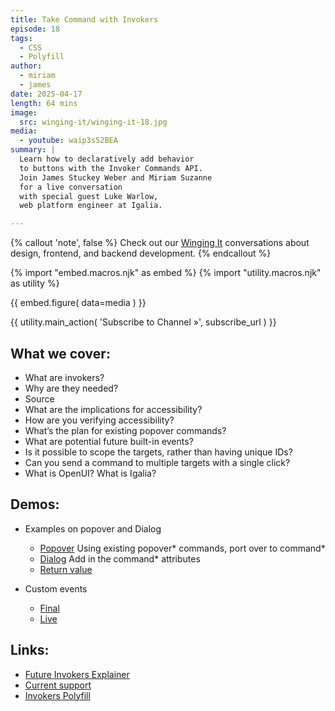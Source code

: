 ```yaml
---
title: Take Command with Invokers
episode: 18
tags:
  - CSS
  - Polyfill
author:
  - miriam
  - james
date: 2025-04-17
length: 64 mins
image:
  src: winging-it/winging-it-18.jpg
media:
  - youtube: waip3s52BEA
summary: |
  Learn how to declaratively add behavior
  to buttons with the Invoker Commands API.
  Join James Stuckey Weber and Miriam Suzanne
  for a live conversation
  with special guest Luke Warlow,
  web platform engineer at Igalia.

---
```


{% callout 'note', false %}
Check out our [Winging It](/wingingit/)
conversations about design, frontend,
and backend development.
{% endcallout %}

{% import "embed.macros.njk" as embed %}
{% import "utility.macros.njk" as utility %}

{{ embed.figure(
  data=media
) }}

{{ utility.main_action(
  'Subscribe to Channel »',
  subscribe_url
) }}

 ## What we cover:

- What are invokers?
- Why are they needed?
- Source
- What are the implications for accessibility?
- How are you verifying accessibility?
- What’s the plan for existing popover commands?
- What are potential future built-in events?
- Is it possible to scope the targets, rather than having unique IDs?
- Can you send a command to multiple targets with a single click?
- What is OpenUI? What is Igalia?


## Demos:
- Examples on popover and Dialog
  - [Popover](https://codepen.io/jamessw/pen/raaBqrw) Using existing popover* commands, port over to command*
  - [Dialog](https://codepen.io/jamessw/pen/dPPbgLQ) Add in the command* attributes
  - [Return value](https://codepen.io/jamessw/pen/qEEWQqL)

- Custom events
  - [Final](https://codepen.io/jamessw/pen/wBBwQmg)
  - [Live](https://codepen.io/jamessw/pen/JooooPV)


## Links:
- [Future Invokers Explainer](https://open-ui.org/components/future-invokers.explainer/)
- [Current support](https://developer.mozilla.org/en-US/docs/Web/API/Invoker_Commands_API#browser_compatibility)
- [Invokers Polyfill](https://github.com/keithamus/invokers-polyfill)
